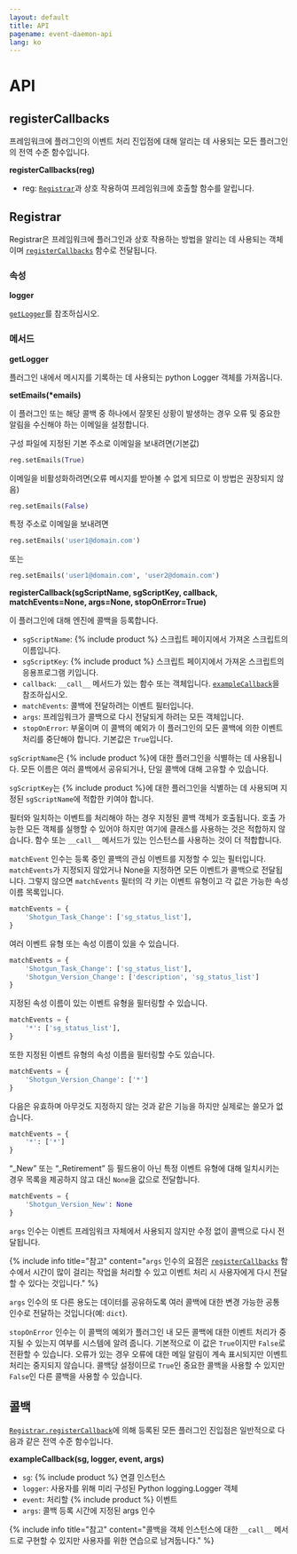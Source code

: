```yaml
---
layout: default
title: API
pagename: event-daemon-api
lang: ko
---
```


# API

<a id="registerCallbacks"></a>

## registerCallbacks

프레임워크에 플러그인의 이벤트 처리 진입점에 대해 알리는 데 사용되는 모든 플러그인의 전역 수준 함수입니다.

**registerCallbacks(reg)**

- reg: [`Registrar`](#Registrar)과 상호 작용하여 프레임워크에 호출할 함수를 알립니다.

<a id="Registrar"></a>

## Registrar

Registrar은 프레임워크에 플러그인과 상호 작용하는 방법을 알리는 데 사용되는 객체이며 [`registerCallbacks`](#registerCallbacks) 함수로 전달됩니다.

### 속성

<a id="logger"></a>
**logger**

[`getLogger`](#getLogger)를 참조하십시오.

### 메서드

<a id="getLogger"></a>
**getLogger**

플러그인 내에서 메시지를 기록하는 데 사용되는 python Logger 객체를 가져옵니다.

**setEmails(\*emails)**

이 플러그인 또는 해당 콜백 중 하나에서 잘못된 상황이 발생하는 경우 오류 및 중요한 알림을 수신해야 하는 이메일을 설정합니다.

구성 파일에 지정된 기본 주소로 이메일을 보내려면(기본값)

```python
reg.setEmails(True)
```

이메일을 비활성화하려면(오류 메시지를 받아볼 수 없게 되므로 이 방법은 권장되지 않음)

```python
reg.setEmails(False)
```

특정 주소로 이메일을 보내려면

```python
reg.setEmails('user1@domain.com')
```

또는

```python
reg.setEmails('user1@domain.com', 'user2@domain.com')
```

<a id="registerCallback"></a>
**registerCallback(sgScriptName, sgScriptKey, callback, matchEvents=None, args=None, stopOnError=True)**

이 플러그인에 대해 엔진에 콜백을 등록합니다.

- `sgScriptName`: {% include product %} 스크립트 페이지에서 가져온 스크립트의 이름입니다.
- `sgScriptKey`: {% include product %} 스크립트 페이지에서 가져온 스크립트의 응용프로그램 키입니다.
- `callback`: `__call__` 메서드가 있는 함수 또는 객체입니다. [`exampleCallback`](#exampleCallback)을 참조하십시오.
- `matchEvents`: 콜백에 전달하려는 이벤트 필터입니다.
- `args`: 프레임워크가 콜백으로 다시 전달되게 하려는 모든 객체입니다.
- `stopOnError`: 부울이며 이 콜백의 예외가 이 플러그인의 모든 콜백에 의한 이벤트 처리를 중단해야 합니다. 기본값은 `True`입니다.

`sgScriptName`은 {% include product %}에 대한 플러그인을 식별하는 데 사용됩니다. 모든 이름은 여러 콜백에서 공유되거나, 단일 콜백에 대해 고유할 수 있습니다.

`sgScriptKey`는 {% include product %}에 대한 플러그인을 식별하는 데 사용되며 지정된 `sgScriptName`에 적합한 키여야 합니다.

필터와 일치하는 이벤트를 처리해야 하는 경우 지정된 콜백 객체가 호출됩니다. 호출 가능한 모든 객체를 실행할 수 있어야 하지만 여기에 클래스를 사용하는 것은 적합하지 않습니다. 함수 또는 `__call__` 메서드가 있는 인스턴스를 사용하는 것이 더 적합합니다.

`matchEvent` 인수는 등록 중인 콜백의 관심 이벤트를 지정할 수 있는 필터입니다. `matchEvents`가 지정되지 않았거나 None을 지정하면 모든 이벤트가 콜백으로 전달됩니다. 그렇지 않으면 `matchEvents` 필터의 각 키는 이벤트 유형이고 각 값은 가능한 속성 이름 목록입니다.

```python
matchEvents = {
    'Shotgun_Task_Change': ['sg_status_list'],
}
```

여러 이벤트 유형 또는 속성 이름이 있을 수 있습니다.

```python
matchEvents = {
    'Shotgun_Task_Change': ['sg_status_list'],
    'Shotgun_Version_Change': ['description', 'sg_status_list']
}
```

지정된 속성 이름이 있는 이벤트 유형을 필터링할 수 있습니다.

```python
matchEvents = {
    '*': ['sg_status_list'],
}
```

또한 지정된 이벤트 유형의 속성 이름을 필터링할 수도 있습니다.

```python
matchEvents = {
    'Shotgun_Version_Change': ['*']
}
```

다음은 유효하며 아무것도 지정하지 않는 것과 같은 기능을 하지만 실제로는 쓸모가 없습니다.

```python
matchEvents = {
    '*': ['*']
}
```

“\_New” 또는 “\_Retirement” 등 필드용이 아닌 특정 이벤트 유형에 대해 일치시키는 경우 목록을 제공하지 않고 대신 `None`을 값으로 전달합니다.

```python
matchEvents = {
    'Shotgun_Version_New': None
}
```

`args` 인수는 이벤트 프레임워크 자체에서 사용되지 않지만 수정 없이 콜백으로 다시 전달됩니다.

{% include info title="참고" content="`args` 인수의 요점은 [`registerCallbacks`](#registerCallbacks) 함수에서 시간이 많이 걸리는 작업을 처리할 수 있고 이벤트 처리 시 사용자에게 다시 전달할 수 있다는 것입니다." %}

`args` 인수의 또 다른 용도는 데이터를 공유하도록 여러 콜백에 대한 변경 가능한 공통 인수로 전달하는 것입니다(예: `dict`).

`stopOnError` 인수는 이 콜백의 예외가 플러그인 내 모든 콜백에 대한 이벤트 처리가 중지될 수 있는지 여부를 시스템에 알려 줍니다. 기본적으로 이 값은 `True`이지만 `False`로 전환할 수 있습니다. 오류가 있는 경우 오류에 대한 메일 알림이 계속 표시되지만 이벤트 처리는 중지되지 않습니다. 콜백당 설정이므로 `True`인 중요한 콜백을 사용할 수 있지만 `False`인 다른 콜백을 사용할 수 있습니다.

<a id="Callback"></a>

## 콜백

[`Registrar.registerCallback`](#registerCallback)에 의해 등록된 모든 플러그인 진입점은 일반적으로 다음과 같은 전역 수준 함수입니다.

<a id="exampleCallback"></a>
**exampleCallback(sg, logger, event, args)**

- `sg`: {% include product %} 연결 인스턴스
- `logger`: 사용자를 위해 미리 구성된 Python logging.Logger 객체
- `event`: 처리할 {% include product %} 이벤트
- `args`: 콜백 등록 시간에 지정된 args 인수

{% include info title="참고" content="콜백을 객체 인스턴스에 대한 `__call__` 메서드로 구현할 수 있지만 사용자를 위한 연습으로 남겨둡니다." %}
